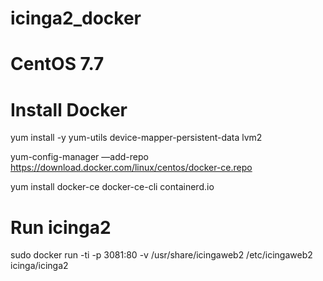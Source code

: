 # icinga2_docker

# CentOS 7.7

# Install Docker

yum install -y yum-utils device-mapper-persistent-data lvm2

yum-config-manager —add-repo https://download.docker.com/linux/centos/docker-ce.repo

yum install docker-ce docker-ce-cli containerd.io

# Run icinga2

sudo docker run -ti -p 3081:80 -v /usr/share/icingaweb2 /etc/icingaweb2 icinga/icinga2
